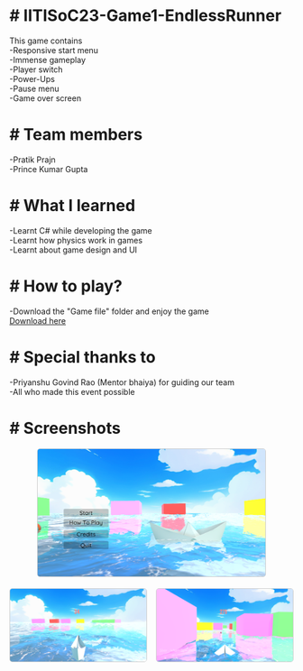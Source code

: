 <h1># IITISoC23-Game1-EndlessRunner</h1>
<div>This game contains</div>
<div>-Responsive start menu</div>
<div>-Immense gameplay</div>
<div>-Player switch</div>
<div>-Power-Ups</div>
<div>-Pause menu</div>
<div>-Game over screen</div>

<h1># Team members</h1>
<div>-Pratik Prajn</div>
<div>-Prince Kumar Gupta</div>

<h1># What I learned</h1>
<div>-Learnt C# while developing the game</div>
<div>-Learnt how physics work in games</div>
<div>-Learnt about game design and UI</div>

<h1># How to play?</h1>
<div>-Download the "Game file" folder and enjoy the game</div>
<div><a href="https://drive.google.com/drive/folders/15CdMUn8GwUsvEi6mPGAxbUpY0HwHeDR2?usp=drive_link" target="_blank">Download here</a></div>

<h1># Special thanks to</h1>
<div>-Priyanshu Govind Rao (Mentor bhaiya) for guiding our team</div>
<div>-All who made this event possible</div>

<h1># Screenshots</h1>
<div style="display: flex; justify-content: center; margin-bottom: 20px;">
    <img src="photo1.png" alt="Screenshot 1" style="width: 80%; max-width: 500px; border: 1px solid #ccc; border-radius: 5px;">
</div>
<div style="display: flex; justify-content: space-between;">
    <img src="p2.png" alt="Screenshot 2" style="width: 48%; border: 1px solid #ccc; border-radius: 5px;">
    <img src="p3.png" alt="Screenshot 3" style="width: 48%; border: 1px solid #ccc; border-radius: 5px;">
</div>
